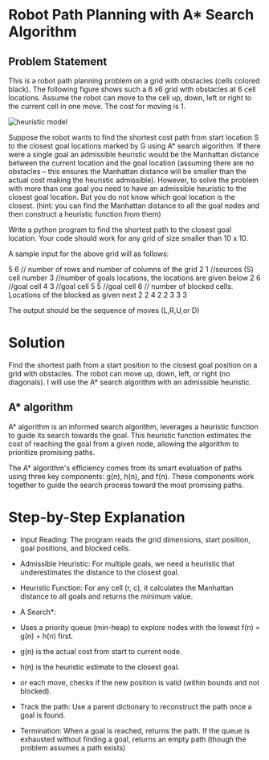 # Robot Path Planning with A* Search Algorithm

## Problem Statement

This is a robot path planning problem on a grid with obstacles (cells colored black). The following figure shows such a 6 x6 grid with obstacles at 6 cell locations. Assume the robot can move to the cell up, down, left or right to the current cell in one move. The cost for moving is 1.


![heuristic model](https://github.com/user-attachments/assets/b6dc1408-7498-47e9-9514-68636f137d6d)




Suppose the robot wants to find the shortest cost path from start location S to the closest goal locations marked by G using A* search algorithm. If there were a single goal an admissible heuristic would be the Manhattan distance between the current location and the goal location (assuming there are no obstacles – this ensures the Manhattan distance will be smaller than the actual cost making the heuristic admissible). However, to solve the problem with more than one goal you need to have an admissible heuristic to the closest goal location. But you do not know which goal location is the closest. (hint: you can find the Manhattan distance to all the goal nodes and then construct a heuristic function from them)

Write a python program to find the shortest path to the closest goal location. Your code should work for any grid of size smaller than 10 x 10.

A sample input for the above grid will as follows:

5 6 // number of rows and number of columns of the grid
2 1 //sources (S) cell number
3 //number of goals locations, the locations are given below
2 6 //goal cell
4 3 //goal cell
5 5 //goal cell
6 // number of blocked cells. Locations of the blocked as given next
2 2
4 2
2 3
3 3

The output should be the sequence of moves (L,R,U,or D)

# Solution

Find the shortest path from a start position to the closest goal position on a grid with obstacles. The robot can move up, down, left, or right (no diagonals). I will use the A* search algorithm with an admissible heuristic.

## A* algorithm
A* algorithm is an informed search algorithm, leverages a heuristic function to guide its search towards the goal. This heuristic function estimates the cost of reaching the goal from a given node, allowing the algorithm to prioritize promising paths.

The A* algorithm's efficiency comes from its smart evaluation of paths using three key components: g(n), h(n), and f(n). These components work together to guide the search process toward the most promising paths.



# Step-by-Step Explanation

- Input Reading: The program reads the grid dimensions, start position, goal positions, and blocked cells.

- Admissible Heuristic: For multiple goals, we need a heuristic that underestimates the distance to the closest goal.

- Heuristic Function: For any cell (r, c), it calculates the Manhattan distance to all goals and returns the minimum value.

- A Search*:

-  Uses a priority queue (min-heap) to explore nodes with the lowest f(n) = g(n) + h(n) first.
-  g(n) is the actual cost from start to current node.
-  h(n) is the heuristic estimate to the closest goal.
-   or each move, checks if the new position is valid (within bounds and not blocked).

- Track the path: Use a parent dictionary to reconstruct the path once a goal is found.

- Termination: When a goal is reached, returns the path. If the queue is exhausted without finding a goal, returns an empty path (though the problem assumes a path exists)




